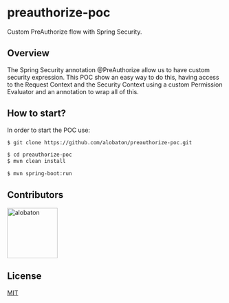 # preauthorize-poc

Custom PreAuthorize flow with Spring Security.

## Overview

The Spring Security annotation @PreAuthorize allow us to have custom security expression. This POC show an easy way to do this, having access to the Request Context and the Security Context using a custom Permission Evaluator and an annotation to wrap all of this.

## How to start?

In order to start the POC use:

```bash
$ git clone https://github.com/alobaton/preauthorize-poc.git

$ cd preauthorize-poc
$ mvn clean install

$ mvn spring-boot:run
```

## Contributors

[<img alt="alobaton" src="https://avatars1.githubusercontent.com/u/9356067?s=460&v=4" width="117">](https://github.com/alobaton)

## License

[MIT](https://github.com/alobaton/preauthorize-poc/blob/master/LICENSE)
